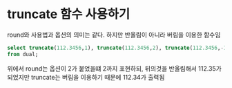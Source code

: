 # truncate 함수 사용하기

round와 사용법과 옵션의 의미는 같다. 하지만 반올림이 아니라 버림을 이용한 함수임

```sql
select truncate(112.3456,1), truncate(112.3456,2), truncate(112.3456,-1)
from dual;
```

위에서 round는 옵션이 2가 붙었을떄 2까지 표현하되, 뒤의것을 반올림해서 112.35가 되었지만 truncate는 버림을 이용하기 때문에 112.34가 출력됨

